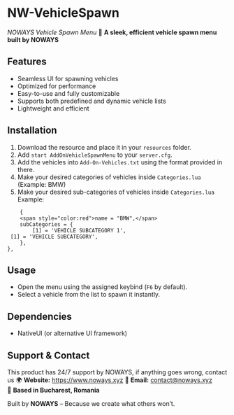 # NW-VehicleSpawn

*NOWAYS Vehicle Spawn Menu* 
🚀 **A sleek, efficient vehicle spawn menu built by NOWAYS**  

## Features  
- Seamless UI for spawning vehicles  
- Optimized for performance  
- Easy-to-use and fully customizable  
- Supports both predefined and dynamic vehicle lists  
- Lightweight and efficient  

## Installation
1. Download the resource and place it in your `resources` folder.  
2. Add `start AddOnVehicleSpawnMenu` to your `server.cfg`.  
3. Add the vehicles into `Add-On-Vehicles.txt` using the format provided in there.
4. Make your desired categories of vehicles inside `Categories.lua` (Example: BMW)
5. Make your desired sub-categories of vehicles inside `Categories.lua` Example:
```
    {
	<span style="color:red">name = "BMW",</span>
	subCategories = {
		[1] = 'VEHICLE SUBCATEGORY 1',
 [1] = 'VEHICLE SUBCATEGORY',
	},
},
```

## Usage  
- Open the menu using the assigned keybind (`F6` by default).  
- Select a vehicle from the list to spawn it instantly.  

## Dependencies
- NativeUI (or alternative UI framework)  

## Support & Contact 
This product has 24/7 support by NOWAYS, if anything goes wrong, contact us
🌍 **Website:** https://www.noways.xyz
📧 **Email:** contact@noways.xyz  
📍 **Based in Bucharest, Romania**  

Built by **NOWAYS** – Because we create what others won’t.  

